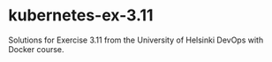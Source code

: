 # kubernetes-ex-3.11
Solutions for Exercise 3.11 from the University of Helsinki DevOps with Docker course.
